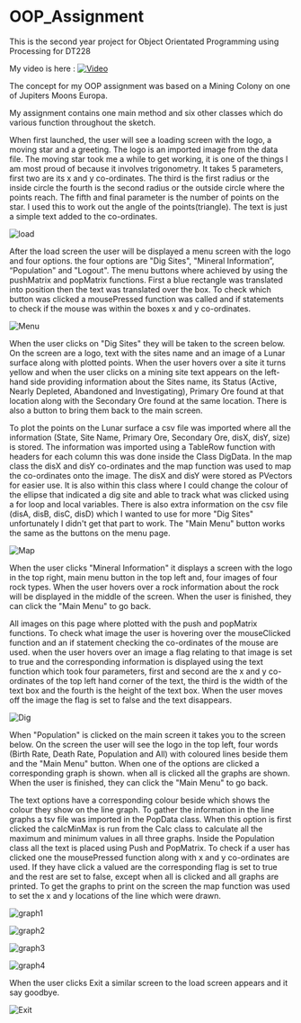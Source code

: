# OOP_Assignment
This is the second year project for Object Orientated Programming using Processing for DT228

My video is here :
[![Video](http://img.youtube.com/vi/t6xtGr71CgI/0.jpg)](https://www.youtube.com/watch?v=t6xtGr71CgI)

The concept for my OOP assignment was based on a Mining Colony on one of Jupiters Moons Europa.

My assignment contains one main method and six other classes which do various function throughout the sketch.

When first launched, the user will see a loading screen with the logo, a moving star and a greeting.
The logo is an imported image from the data file. The moving star took me a while to get working, it is one of the things I am most proud of because
it involves trigonometry. It takes 5 parameters, first two are its x and y co-ordinates. The third is the first radius or the inside circle
the fourth is the second radius or the outside circle where the points reach. The fifth and final parameter is the number of points on the star.
I used this to work out the angle of the points(triangle). The text is just a simple text added to the co-ordinates.

![load](/screenshots/load.png?raw=true "load")

After the load screen the user will be displayed a menu screen with the logo and four options.
the four options are "Dig Sites", "Mineral Information”, “Population" and "Logout". The menu buttons where achieved
by using the pushMatrix and popMatrix functions. First a blue rectangle was translated into position then the text was translated over the box.
To check which button was clicked a mousePressed function was called and if statements to check if the mouse was within the boxes x and y co-ordinates.

![Menu](/screenshots/menu.png?raw=true "Menu")

When the user clicks on "Dig Sites" they will be taken to the screen below. On the screen are a logo, text with the sites name and an image of a 
Lunar surface along with plotted points. When the user hovers over a site it turns yellow and when the user clicks on a mining site text appears on the left-hand side providing information about the 
Sites name, its Status (Active, Nearly Depleted, Abandoned and Investigating), Primary Ore found at that location along with the Secondary Ore found
at the same location. There is also a button to bring them back to the main screen.

To plot the points on the Lunar surface a csv file was imported where all the information (State, Site Name, Primary Ore, Secondary Ore, disX, disY, size) is stored.
The information was imported using a TableRow function with headers for each column this was done inside the Class DigData.
In the map class the disX and disY co-ordinates and the map function was used to map the co-ordinates onto the image. The disX and disY were stored as PVectors for easier use.
It is also within this class where I could change the colour of the ellipse that indicated a dig site and able to track what was clicked using a for loop 
and local variables.
There is also extra information on the csv file (disA, disB, disC, disD) which I wanted to use for more "Dig Sites" unfortunately I didn't get that part to work.
The "Main Menu" button works the same as the buttons on the menu page.

![Map](/screenshots/map.png?raw=true "Map")

When the user clicks "Mineral Information" it displays a screen with the logo in the top right, main menu button in the top left
and, four images of four rock types. When the user hovers over a rock information about the rock will be displayed in the middle
of the screen. When the user is finished, they can click the "Main Menu" to go back.

All images on this page where plotted with the push and popMatrix functions. To check what image the user is hovering over the mouseClicked function
and an if statement checking the co-ordinates of the mouse are used. when the user hovers over an image a flag relating to that image is set to true
and the corresponding information is displayed using the text function which took four parameters, first and second are the x and y co-ordinates of 
the top left hand corner of the text, the third is the width of the text box and the fourth is the height of the text box. When the user moves off 
the image the flag is set to false and the text disappears.

![Dig](/screenshots/rock.png?raw=true "Dig")

When "Population" is clicked on the main screen it takes you to the screen below. On the screen the user will see the logo in the top left, four
words (Birth Rate, Death Rate, Population and All) with coloured lines beside them and the "Main Menu" button. When one of the options are clicked
a corresponding graph is shown. when all is clicked all the graphs are shown. When the user is finished, they can click the "Main Menu" to go back.

The text options have a corresponding colour beside which shows the colour they show on the line graph. To gather the information in the line graphs
a tsv file was imported in the PopData class. When this option is first clicked the calcMinMax is run from the Calc class to calculate 
all the maximum and minimum values in all three graphs. Inside the Population class all the text is placed using Push and PopMatrix. To check if a 
user has clicked one the mousePressed function along with x and y co-ordinates are used. If they have click a valued are the corresponding flag is set to
true and the rest are set to false, except when all is clicked and all graphs are printed. To get the graphs to print on the screen the map function was 
used to set the x and y locations of the line which were drawn.

![graph1](/screenshots/graph1.png?raw=true "graph1")

![graph2](/screenshots/graph2.png?raw=true "graph2")

![graph3](/screenshots/graph3.png?raw=true "graph3")

![graph4](/screenshots/graph4.png?raw=true "graph4")

When the user clicks Exit a similar screen to the load screen appears and it say goodbye.

![Exit](/screenshots/exit.png?raw=true "exit")
